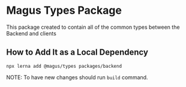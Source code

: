 # Magus Types Package

This package created to contain all of the common types between the Backend and clients

## How to Add It as a Local Dependency

```
npx lerna add @magus/types packages/backend
```

NOTE: To have new changes should run `build` command.
